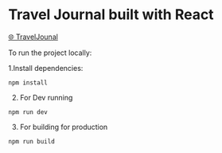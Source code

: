 # Travel Journal built with React

[🌐 TravelJounal](https://traveljournalx.netlify.app)

To run the project locally:

1.Install dependencies:
```
npm install
```

2. For Dev running
```
npm run dev
```

3. For building for production

```
npm run build
```
